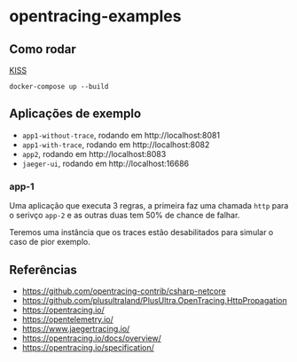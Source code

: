 # opentracing-examples

## Como rodar

[KISS](https://pt.wikipedia.org/wiki/Princ%C3%ADpio_KISS)

`docker-compose up --build`

## Aplicações de exemplo

- `app1-without-trace`, rodando em http://localhost:8081
- `app1-with-trace`, rodando em http://localhost:8082
- `app2`, rodando em http://localhost:8083
- `jaeger-ui`, rodando em http://localhost:16686

### app-1

Uma aplicação que executa 3 regras, a primeira faz uma chamada `http` para o serivço `app-2` e as outras duas tem 50% de chance de falhar.

Teremos uma instância que os traces estão desabilitados para simular o caso de pior exemplo.

## Referências

* https://github.com/opentracing-contrib/csharp-netcore
* https://github.com/plusultraland/PlusUltra.OpenTracing.HttpPropagation
* https://opentracing.io/
* https://opentelemetry.io/
* https://www.jaegertracing.io/
* https://opentracing.io/docs/overview/
* https://opentracing.io/specification/